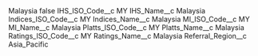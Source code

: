 <?xml version="1.0" encoding="UTF-8"?>
<CustomMetadata xmlns="http://soap.sforce.com/2006/04/metadata" xmlns:xsi="http://www.w3.org/2001/XMLSchema-instance" xmlns:xsd="http://www.w3.org/2001/XMLSchema">
    <label>Malaysia</label>
    <protected>false</protected>
    <values>
        <field>IHS_ISO_Code__c</field>
        <value xsi:type="xsd:string">MY</value>
    </values>
    <values>
        <field>IHS_Name__c</field>
        <value xsi:type="xsd:string">Malaysia</value>
    </values>
    <values>
        <field>Indices_ISO_Code__c</field>
        <value xsi:type="xsd:string">MY</value>
    </values>
    <values>
        <field>Indices_Name__c</field>
        <value xsi:type="xsd:string">Malaysia</value>
    </values>
    <values>
        <field>MI_ISO_Code__c</field>
        <value xsi:type="xsd:string">MY</value>
    </values>
    <values>
        <field>MI_Name__c</field>
        <value xsi:type="xsd:string">Malaysia</value>
    </values>
    <values>
        <field>Platts_ISO_Code__c</field>
        <value xsi:type="xsd:string">MY</value>
    </values>
    <values>
        <field>Platts_Name__c</field>
        <value xsi:type="xsd:string">Malaysia</value>
    </values>
    <values>
        <field>Ratings_ISO_Code__c</field>
        <value xsi:type="xsd:string">MY</value>
    </values>
    <values>
        <field>Ratings_Name__c</field>
        <value xsi:type="xsd:string">Malaysia</value>
    </values>
    <values>
        <field>Referral_Region__c</field>
        <value xsi:type="xsd:string">Asia_Pacific</value>
    </values>
</CustomMetadata>
